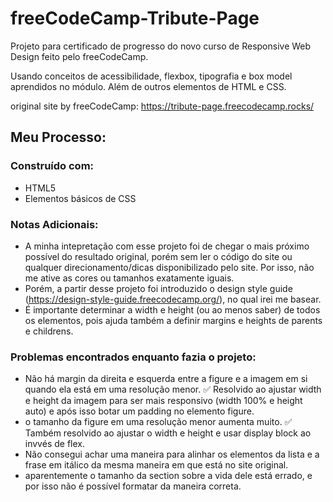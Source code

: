 # freeCodeCamp-Tribute-Page

Projeto para certificado de progresso do novo curso de Responsive Web Design feito pelo freeCodeCamp.

Usando conceitos de acessibilidade, flexbox, tipografia e box model aprendidos no módulo. Além de outros elementos de HTML e CSS.

original site by freeCodeCamp: https://tribute-page.freecodecamp.rocks/

## Meu Processo:

### Construído com:

- HTML5
- Elementos básicos de CSS

### Notas Adicionais:

- A minha intepretação com esse projeto foi de chegar o mais próximo possível do resultado original, porém sem ler o código do site ou qualquer direcionamento/dicas disponibilizado pelo site. Por isso, não me ative as cores ou tamanhos exatamente iguais.
- Porém, a partir desse projeto foi introduzido o design style guide (https://design-style-guide.freecodecamp.org/), no qual irei me basear.
- É importante determinar a width e height (ou ao menos saber) de todos os elementos, pois ajuda também a definir margins e heights de parents e childrens.

### Problemas encontrados enquanto fazia o projeto:

- Não há margin da direita e esquerda entre a figure e a imagem em si quando ela está em uma resolução menor. ✅ Resolvido ao ajustar width e height da imagem para ser mais responsivo (width 100% e height auto) e após isso botar um padding no elemento figure.
- o tamanho da figure em uma resolução menor aumenta muito. ✅ Também resolvido ao ajustar o width e height e usar display block ao invvés de flex.
- Não consegui achar uma maneira para alinhar os elementos da lista e a frase em itálico da mesma maneira em que está no site original.
- aparentemente o tamanho da section sobre a vida dele está errado, e por isso não é possível formatar da maneira correta.
